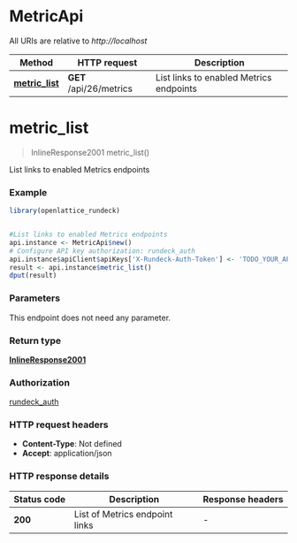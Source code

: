 # MetricApi

All URIs are relative to *http://localhost*

Method | HTTP request | Description
------------- | ------------- | -------------
[**metric_list**](MetricApi.md#metric_list) | **GET** /api/26/metrics | List links to enabled Metrics endpoints


# **metric_list**
> InlineResponse2001 metric_list()

List links to enabled Metrics endpoints

### Example
```R
library(openlattice_rundeck)


#List links to enabled Metrics endpoints
api.instance <- MetricApi$new()
# Configure API key authorization: rundeck_auth
api.instance$apiClient$apiKeys['X-Rundeck-Auth-Token'] <- 'TODO_YOUR_API_KEY';
result <- api.instance$metric_list()
dput(result)
```

### Parameters
This endpoint does not need any parameter.

### Return type

[**InlineResponse2001**](inline_response_200_1.md)

### Authorization

[rundeck_auth](../README.md#rundeck_auth)

### HTTP request headers

 - **Content-Type**: Not defined
 - **Accept**: application/json

### HTTP response details
| Status code | Description | Response headers |
|-------------|-------------|------------------|
| **200** | List of Metrics endpoint links |  -  |

